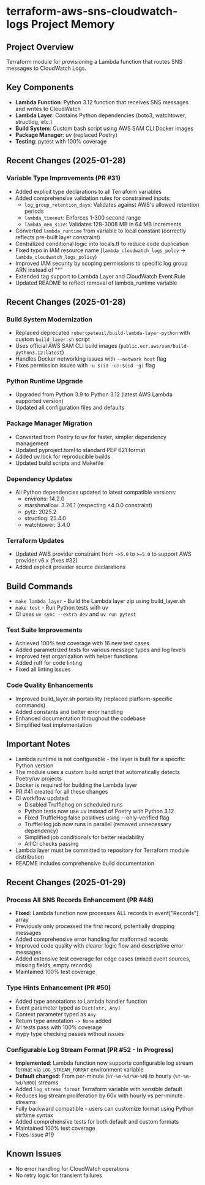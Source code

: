 # terraform-aws-sns-cloudwatch-logs Project Memory

## Project Overview
Terraform module for provisioning a Lambda function that routes SNS messages to CloudWatch Logs.

## Key Components
- **Lambda Function**: Python 3.12 function that receives SNS messages and writes to CloudWatch
- **Lambda Layer**: Contains Python dependencies (boto3, watchtower, structlog, etc.)
- **Build System**: Custom bash script using AWS SAM CLI Docker images
- **Package Manager**: uv (replaced Poetry)
- **Testing**: pytest with 100% coverage

## Recent Changes (2025-01-28)

### Variable Type Improvements (PR #31)
- Added explicit type declarations to all Terraform variables
- Added comprehensive validation rules for constrained inputs:
  - `log_group_retention_days`: Validates against AWS's allowed retention periods
  - `lambda_timeout`: Enforces 1-300 second range
  - `lambda_mem_size`: Validates 128-3008 MB in 64 MB increments
- Converted `lambda_runtime` from variable to local constant (correctly reflects pre-built layer constraint)
- Centralized conditional logic into locals.tf to reduce code duplication
- Fixed typo in IAM resource name (`lambda_cloudwatch_logs_polcy` → `lambda_cloudwatch_logs_policy`)
- Improved IAM security by scoping permissions to specific log group ARN instead of "*"
- Extended tag support to Lambda Layer and CloudWatch Event Rule
- Updated README to reflect removal of lambda_runtime variable

## Recent Changes (2025-01-28)

### Build System Modernization
- Replaced deprecated `robertpeteuil/build-lambda-layer-python` with custom `build_layer.sh` script
- Uses official AWS SAM CLI build images (`public.ecr.aws/sam/build-python3.12:latest`)
- Handles Docker networking issues with `--network host` flag
- Fixes permission issues with `-u $(id -u):$(id -g)` flag

### Python Runtime Upgrade
- Upgraded from Python 3.9 to Python 3.12 (latest AWS Lambda supported version)
- Updated all configuration files and defaults

### Package Manager Migration
- Converted from Poetry to uv for faster, simpler dependency management
- Updated pyproject.toml to standard PEP 621 format
- Added uv.lock for reproducible builds
- Updated build scripts and Makefile

### Dependency Updates
- All Python dependencies updated to latest compatible versions:
  - environs: 14.2.0
  - marshmallow: 3.26.1 (respecting <4.0.0 constraint)
  - pytz: 2025.2
  - structlog: 25.4.0
  - watchtower: 3.4.0

### Terraform Updates
- Updated AWS provider constraint from `~>5.0` to `>=5.0` to support AWS provider v6.x (fixes #32)
- Added explicit provider source declarations

## Build Commands
- `make lambda_layer` - Build the Lambda layer zip using build_layer.sh
- `make test` - Run Python tests with uv
- CI uses `uv sync --extra dev` and `uv run pytest`

### Test Suite Improvements
- Achieved 100% test coverage with 16 new test cases
- Added parametrized tests for various message types and log levels
- Improved test organization with helper functions
- Added ruff for code linting
- Fixed all linting issues

### Code Quality Enhancements
- Improved build_layer.sh portability (replaced platform-specific commands)
- Added constants and better error handling
- Enhanced documentation throughout the codebase
- Simplified test implementation

## Important Notes
- Lambda runtime is not configurable - the layer is built for a specific Python version
- The module uses a custom build script that automatically detects Poetry/uv projects
- Docker is required for building the Lambda layer
- PR #41 created for all these changes
- CI workflow updated:
  - Disabled Trufflehog on scheduled runs
  - Python tests now use uv instead of Poetry with Python 3.12
  - Fixed TruffleHog false positives using --only-verified flag
  - TruffleHog job now runs in parallel (removed unnecessary dependency)
  - Simplified job conditionals for better readability
  - All CI checks passing
- Lambda layer must be committed to repository for Terraform module distribution
- README includes comprehensive build documentation

## Recent Changes (2025-01-29)

### Process All SNS Records Enhancement (PR #48)
- **Fixed**: Lambda function now processes ALL records in event["Records"] array
- Previously only processed the first record, potentially dropping messages
- Added comprehensive error handling for malformed records
- Improved code quality with clearer logic flow and descriptive error messages
- Added extensive test coverage for edge cases (mixed event sources, missing fields, empty records)
- Maintained 100% test coverage

### Type Hints Enhancement (PR #50)
- Added type annotations to Lambda handler function
- Event parameter typed as `Dict[str, Any]`
- Context parameter typed as `Any`
- Return type annotation `-> None` added
- All tests pass with 100% coverage
- mypy type checking passes without issues

### Configurable Log Stream Format (PR #52 - In Progress)
- **Implemented**: Lambda function now supports configurable log stream format via `LOG_STREAM_FORMAT` environment variable
- **Default changed**: From per-minute (`%Y-%m-%d/%H-%M`) to hourly (`%Y-%m-%d/%H00`) streams
- Added `log_stream_format` Terraform variable with sensible default
- Reduces log stream proliferation by 60x with hourly vs per-minute streams
- Fully backward compatible - users can customize format using Python strftime syntax
- Added comprehensive tests for both default and custom formats
- Maintained 100% test coverage
- Fixes issue #19

## Known Issues
- No error handling for CloudWatch operations
- No retry logic for transient failures